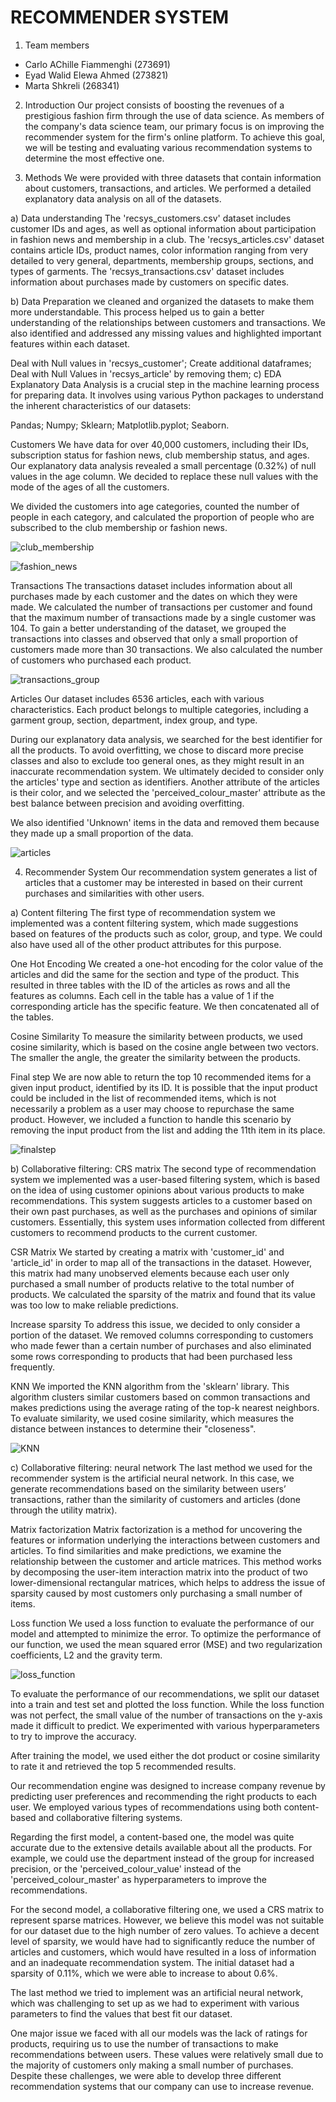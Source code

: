 # RECOMMENDER SYSTEM
1. Team members
- Carlo AChille Fiammenghi (273691)
- Eyad Walid Elewa Ahmed (273821)
- Marta Shkreli  (268341)

2) Introduction
Our project consists of boosting the revenues of a prestigious fashion firm through the use of data science. As members of the company's data science team, our primary focus is on improving the recommender system for the firm's online platform. To achieve this goal, we will be testing and evaluating various recommendation systems to determine the most effective one.

3) Methods
We were provided with three datasets that contain information about customers, transactions, and articles. We performed a detailed explanatory data analysis on all of the datasets.

a) Data understanding 
The 'recsys_customers.csv' dataset includes customer IDs and ages, as well as optional information about participation in fashion news and membership in a club. The 'recsys_articles.csv' dataset contains article IDs, product names, color information ranging from very detailed to very general, departments, membership groups, sections, and types of garments. The 'recsys_transactions.csv' dataset includes information about purchases made by customers on specific dates.

b) Data Preparation
we cleaned and organized the datasets to make them more understandable. This process helped us to gain a better understanding of the relationships between customers and transactions. We also identified and addressed any missing values and highlighted important features within each dataset.

Deal with Null values in 'recsys_customer';
Create additional dataframes;
Deal with Null Values in 'recsys_article' by removing them;
c) EDA
Explanatory Data Analysis is a crucial step in the machine learning process for preparing data. It involves using various Python packages to understand the inherent characteristics of our datasets:

Pandas;
Numpy;
Sklearn;
Matplotlib.pyplot;
Seaborn.

Customers
We have data for over 40,000 customers, including their IDs, subscription status for fashion news, club membership status, and ages. Our explanatory data analysis revealed a small percentage (0.32%) of null values in the age column. We decided to replace these null values with the mode of the ages of all the customers.

We divided the customers into age categories, counted the number of people in each category, and calculated the proportion of people who are subscribed to the club membership or fashion news.

![club_membership](images/club_member.png)

![fashion_news](images/fashion_news.png)


Transactions
The transactions dataset includes information about all purchases made by each customer and the dates on which they were made. We calculated the number of transactions per customer and found that the maximum number of transactions made by a single customer was 104. To gain a better understanding of the dataset, we grouped the transactions into classes and observed that only a small proportion of customers made more than 30 transactions. We also calculated the number of customers who purchased each product.

![transactions_group](images/n_transaction_n_customers.png)


Articles
Our dataset includes 6536 articles, each with various characteristics. Each product belongs to multiple categories, including a garment group, section, department, index group, and type.

During our explanatory data analysis, we searched for the best identifier for all the products. To avoid overfitting, we chose to discard more precise classes and also to exclude too general ones, as they might result in an inaccurate recommendation system. We ultimately decided to consider only the articles' type and section as identifiers. Another attribute of the articles is their color, and we selected the 'perceived_colour_master' attribute as the best balance between precision and avoiding overfitting.

We also identified 'Unknown' items in the data and removed them because they made up a small proportion of the data.

![articles](images/section_of_product_n_of_transaction.png)


4) Recommender System
Our recommendation system generates a list of articles that a customer may be interested in based on their current purchases and similarities with other users.

a) Content filtering
The first type of recommendation system we implemented was a content filtering system, which made suggestions based on features of the products such as color, group, and type. We could also have used all of the other product attributes for this purpose.

One Hot Encoding
We created a one-hot encoding for the color value of the articles and did the same for the section and type of the product. This resulted in three tables with the ID of the articles as rows and all the features as columns. Each cell in the table has a value of 1 if the corresponding article has the specific feature. We then concatenated all of the tables.

Cosine Similarity
To measure the similarity between products, we used cosine similarity, which is based on the cosine angle between two vectors. The smaller the angle, the greater the similarity between the products.

Final step
We are now able to return the top 10 recommended items for a given input product, identified by its ID. It is possible that the input product could be included in the list of recommended items, which is not necessarily a problem as a user may choose to repurchase the same product. However, we included a function to handle this scenario by removing the input product from the list and adding the 11th item in its place.

![finalstep](images/finalstep.png)


b) Collaborative filtering: CRS matrix
The second type of recommendation system we implemented was a user-based filtering system, which is based on the idea of using customer opinions about various products to make recommendations. This system suggests articles to a customer based on their own past purchases, as well as the purchases and opinions of similar customers. Essentially, this system uses information collected from different customers to recommend products to the current customer.

CSR Matrix
We started by creating a matrix with 'customer_id' and 'article_id' in order to map all of the transactions in the dataset. However, this matrix had many unobserved elements because each user only purchased a small number of products relative to the total number of products. We calculated the sparsity of the matrix and found that its value was too low to make reliable predictions.

Increase sparsity
To address this issue, we decided to only consider a portion of the dataset. We removed columns corresponding to customers who made fewer than a certain number of purchases and also eliminated some rows corresponding to products that had been purchased less frequently.

KNN
We imported the KNN algorithm from the 'sklearn' library. This algorithm clusters similar customers based on common transactions and makes predictions using the average rating of the top-k nearest neighbors. To evaluate similarity, we used cosine similarity, which measures the distance between instances to determine their "closeness".

![KNN](images/KNN.png)

c) Collaborative filtering: neural network
The last method we used for the recommender system is the artificial neural network. In this case, we generate recommendations based on the similarity between users’ transactions, rather than the similarity of customers and articles (done through the utility matrix).

Matrix factorization
Matrix factorization is a method for uncovering the features or information underlying the interactions between customers and articles. To find similarities and make predictions, we examine the relationship between the customer and article matrices.
This method works by decomposing the user-item interaction matrix into the product of two lower-dimensional rectangular matrices, which helps to address the issue of sparsity caused by most customers only purchasing a small number of items.

Loss function
We used a loss function to evaluate the performance of our model and attempted to minimize the error. To optimize the performance of our function, we used the mean squared error (MSE) and two regularization coefficients, L2 and the gravity term.

![loss_function](images/loss_function.png)


To evaluate the performance of our recommendations, we split our dataset into a train and test set and plotted the loss function. While the loss function was not perfect, the small value of the number of transactions on the y-axis made it difficult to predict. We experimented with various hyperparameters to try to improve the accuracy.

After training the model, we used either the dot product or cosine similarity to rate it and retrieved the top 5 recommended results.

Our recommendation engine was designed to increase company revenue by predicting user preferences and recommending the right products to each user. We employed various types of recommendations using both content-based and collaborative filtering systems.

Regarding the first model, a content-based one, the model was quite accurate due to the extensive details available about all the products. For example, we could use the department instead of the group for increased precision, or the 'perceived_colour_value' instead of the 'perceived_colour_master' as hyperparameters to improve the recommendations.

For the second model, a collaborative filtering one, we used a CRS matrix to represent sparse matrices. However, we believe this model was not suitable for our dataset due to the high number of zero values. To achieve a decent level of sparsity, we would have had to significantly reduce the number of articles and customers, which would have resulted in a loss of information and an inadequate recommendation system. The initial dataset had a sparsity of 0.11%, which we were able to increase to about 0.6%.

The last method we tried to implement was an artificial neural network, which was challenging to set up as we had to experiment with various parameters to find the values that best fit our dataset.

One major issue we faced with all our models was the lack of ratings for products, requiring us to use the number of transactions to make recommendations between users. These values were relatively small due to the majority of customers only making a small number of purchases. Despite these challenges, we were able to develop three different recommendation systems that our company can use to increase revenue.
